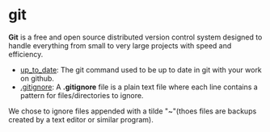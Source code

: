 # git

**Git** is a free and open source distributed version control system designed to handle everything from small to very large projects with speed and efficiency.

* [up_to_date](https://github.com/Jenni-Foued/holbertonschool-zero_day/blob/master/0x03-git/up_to_date): The git command used to be up to date in git with your work on github.
* [.gitignore](https://github.com/Jenni-Foued/holbertonschool-zero_day/blob/master/0x03-git/.gitignore): A **.gitignore** file is a plain text file where each line contains a pattern for files/directories to ignore.

We chose to ignore files appended with a tilde "~"(thoes files are backups created by a text editor or similar program).